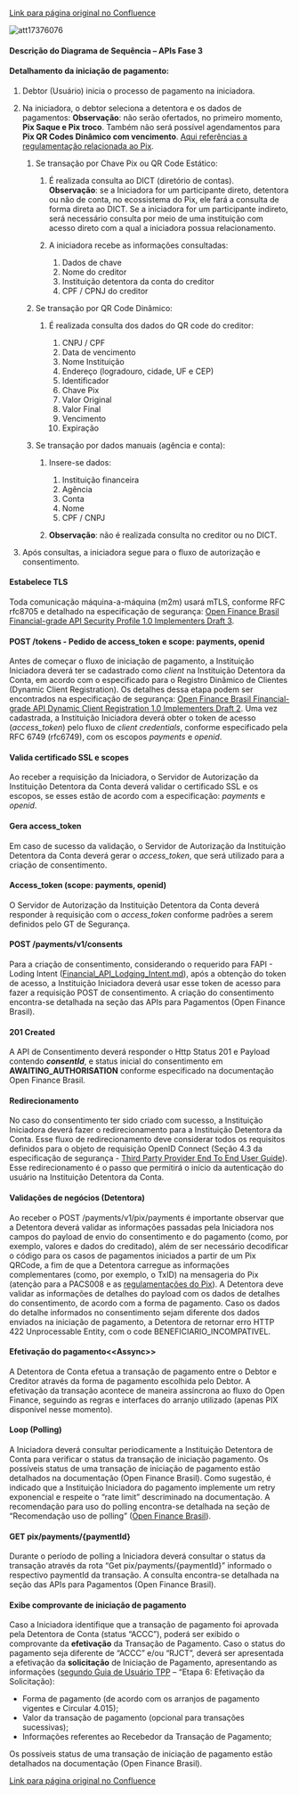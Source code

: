 [Link para página original no Confluence](https://openfinancebrasil.atlassian.net/wiki/spaces/OF/pages/17376045)

![att17376076](Diagrama%20de%20Sequ%c3%aancia%20-%20v1.2.0%20-%20Pagamentos/attachments/iniciacao_de_pagamento-cf9e5937.png)

#### Descrição do Diagrama de Sequência – APIs Fase 3

#### Detalhamento da iniciação de pagamento:

1. Debtor (Usuário) inicia o processo de pagamento na iniciadora.
2. Na iniciadora, o debtor seleciona a detentora e os dados de pagamentos: **Observação**: não serão ofertados, no primeiro momento, **Pix Saque e Pix troco**. Também não será possível agendamentos para **Pix QR Codes Dinâmico com vencimento**. [Aqui referências a regulamentação relacionada ao Pix](https://www.bcb.gov.br/estabilidadefinanceira/pix?modalAberto=regulamentacao_pix).

    1. Se transação por Chave Pix ou QR Code Estático:

        1. É realizada consulta ao DICT (diretório de contas).  
**Observação**: se a Iniciadora for um participante direto, detentora ou não de conta, no ecossistema do Pix, ele fará a consulta de forma direta ao DICT. Se a iniciadora for um participante indireto, será necessário consulta por meio de uma instituição com acesso direto com a qual a iniciadora possua relacionamento.
        2. A iniciadora recebe as informações consultadas:

            1. Dados de chave
            2. Nome do creditor
            3. Instituição detentora da conta do creditor
            4. CPF / CPNJ do creditor
    2. Se transação por QR Code Dinâmico:

        1. É realizada consulta dos dados do QR code do creditor:

            1. CNPJ / CPF
            2. Data de vencimento
            3. Nome Instituição
            4. Endereço (logradouro, cidade, UF e CEP)
            5. Identificador
            6. Chave Pix
            7. Valor Original
            8. Valor Final
            9. Vencimento
            10. Expiração
    3. Se transação por dados manuais (agência e conta):

        1. Insere-se dados:

            1. Instituição financeira
            2. Agência
            3. Conta
            4. Nome
            5. CPF / CNPJ
        2. **Observação**: não é realizada consulta no creditor ou no DICT.
3. Após consultas, a iniciadora segue para o fluxo de autorização e consentimento.

#### Estabelece TLS

Toda comunicação máquina-a-máquina (m2m) usará mTLS, conforme RFC rfc8705 e detalhado na especificação de segurança: [Open Finance Brasil Financial-grade API Security Profile 1.0 Implementers Draft 3](https://openbanking-brasil.github.io/specs-seguranca/open-banking-brasil-financial-api-1_ID3.html).

#### POST /tokens - Pedido de access\_token e scope: payments, openid

Antes de começar o fluxo de iniciação de pagamento, a Instituição Iniciadora deverá ter se cadastrado como *client* na Instituição Detentora da Conta, em acordo com o especificado para o Registro Dinâmico de Clientes (Dynamic Client Registration). Os detalhes dessa etapa podem ser encontrados na especificação de segurança:  [Open Finance Brasil Financial-grade API Dynamic Client Registration 1.0 Implementers Draft 2](https://openbanking-brasil.github.io/specs-seguranca/open-banking-brasil-dynamic-client-registration-1_ID2.html). Uma vez cadastrada, a Instituição Iniciadora deverá obter o token de acesso (*access\_token*) pelo fluxo de *client credentials*, conforme especificado pela RFC 6749 (rfc6749), com os escopos *payments* e *openid*.

#### Valida certificado SSL e scopes

Ao receber a requisição da Iniciadora, o Servidor de Autorização da Instituição Detentora da Conta deverá validar o certificado SSL e os escopos, se esses estão de acordo com a especificação: *payments* e *openid*.

#### Gera access\_token

Em caso de sucesso da validação, o Servidor de Autorização da Instituição Detentora da Conta deverá gerar o *access\_token*, que será utilizado para a criação de consentimento.

#### Access\_token (scope: payments, openid)

O Servidor de Autorização da Instituição Detentora da Conta deverá responder à requisição com o *access\_token* conforme padrões a serem definidos pelo GT de Segurança.

#### POST /payments/v1/consents

Para a criação de consentimento, considerando o requerido para FAPI - Loding Intent ([Financial_API_Lodging_Intent.md](https://bitbucket.org/openid/fapi/src/master/Financial_API_Lodging_Intent.md)), após a obtenção do token de acesso, a Instituição Iniciadora deverá usar esse token de acesso para fazer a requisição POST de consentimento. A criação do consentimento encontra-se detalhada na seção das APIs para Pagamentos (Open Finance Brasil).

#### 201 Created

A API de Consentimento deverá responder o Http Status 201 e Payload contendo ***consentId***, e status inicial do consentimento em **AWAITING\_AUTHORISATION** conforme especificado na documentação Open Finance Brasil.

#### Redirecionamento

No caso do consentimento ter sido criado com sucesso, a Instituição Iniciadora deverá fazer o redirecionamento para a Instituição Detentora da Conta. Esse fluxo de redirecionamento deve considerar todos os requisitos definidos para o objeto de requisição OpenID Connect (Seção 4.3 da especificação de segurança - [Third Party Provider End To End User Guide](https://openbanking-brasil.github.io/specs-seguranca/tpp-user-guide.html)). Esse redirecionamento é o passo que permitirá o início da autenticação do usuário na Instituição Detentora da Conta.

#### Validações de negócios (Detentora)

Ao receber o POST /payments/v1/pix/payments é importante observar que a Detentora deverá validar as informações passadas pela Iniciadora nos campos do payload de envio do consentimento e do pagamento (como, por exemplo, valores e dados do creditado), além de ser necessário decodificar o código para os casos de pagamentos iniciados a partir de um Pix QRCode, a fim de que a Detentora carregue as informações complementares (como, por exemplo, o TxID) na mensageria do Pix (atenção para a PACS008 e as [regulamentações do Pix](https://www.bcb.gov.br/estabilidadefinanceira/pix?modalAberto=regulamentacao_pix)). A Detentora deve validar as informações de detalhes do payload com os dados de detalhes do consentimento, de acordo com a forma de pagamento. Caso os dados do detalhe informados no consentimento sejam diferente dos dados enviados na iniciação de pagamento, a Detentora de retornar erro HTTP 422 Unprocessable Entity, com o code BENEFICIARIO\_INCOMPATIVEL.

#### Efetivação do pagamento&lt;&lt;Assync&gt;&gt;

A Detentora de Conta efetua a transação de pagamento entre o Debtor e Creditor através da forma de pagamento escolhida pelo Debtor. A efetivação da transação acontece de maneira assíncrona ao fluxo do Open Finance, seguindo as regras e interfaces do arranjo utilizado (apenas PIX disponível nesse momento).

#### Loop (Polling)

A Iniciadora deverá consultar periodicamente a Instituição Detentora de Conta para verificar o status da transação de iniciação pagamento. Os possíveis status de uma transação de iniciação de pagamento estão detalhados na documentação (Open Finance Brasil). Como sugestão, é indicado que a Instituição Iniciadora do pagamento implemente um retry exponencial e respeite o “rate limit” descriminado na documentação. A recomendação para uso do polling encontra-se detalhada na seção de “Recomendação uso de polling” ([Open Finance Brasil](https://openfinancebrasil.atlassian.net/wiki/spaces/OF/pages/17376112)).

#### GET pix/payments/{paymentId}

Durante o período de polling a Iniciadora deverá consultar o status da transação através da rota “Get pix/payments/{paymentId}” informado o respectivo paymentId da transação. A consulta encontra-se detalhada na seção das APIs para Pagamentos (Open Finance Brasil).

#### Exibe comprovante de iniciação de pagamento

Caso a Iniciadora identifique que a transação de pagamento foi aprovada pela Detentora de Conta (status “ACCC”), poderá ser exibido o comprovante da **efetivação** da Transação de Pagamento. Caso o status do pagamento seja diferente de “ACCC” e/ou “RJCT”, deverá ser apresentada a efetivação da **solicitação** de Iniciação de Pagamento, apresentando as informações ([segundo Guia de Usuário TPP](https://openfinancebrasil.atlassian.net/wiki/spaces/OF/pages/17378247) – “Etapa 6: Efetivação da Solicitação):

- Forma de pagamento (de acordo com os arranjos de pagamento vigentes e Circular 4.015);
- Valor da transação de pagamento (opcional para transações sucessivas);
- Informações referentes ao Recebedor da Transação de Pagamento;

Os possíveis status de uma transação de iniciação de pagamento estão detalhados na documentação (Open Finance Brasil).

[Link para página original no Confluence](https://openfinancebrasil.atlassian.net/wiki/spaces/OF/pages/17376045)